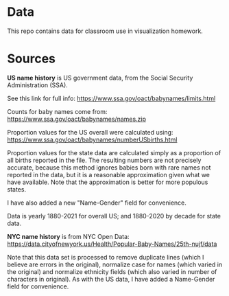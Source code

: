 # Data

This repo contains data for classroom use in visualization homework.

# Sources
**US name history** is US government data, from the Social Security Administration (SSA).

See this link for full info: https://www.ssa.gov/oact/babynames/limits.html

Counts for baby names come from: https://www.ssa.gov/oact/babynames/names.zip

Proportion values for the US overall were calculated using: https://www.ssa.gov/oact/babynames/numberUSbirths.html

Proportion values for the state data are calculated simply as a proportion of all births reported in the file. The resulting numbers are not precisely accurate, because this method ignores babies born with rare names not reported in the data, but it is a reasonable approximation given what we have available. Note that the approximation is better for more populous states.

I have also added a new "Name-Gender" field for convenience.

Data is yearly 1880-2021 for overall US; and 1880-2020 by decade for state data.


**NYC name history** is from NYC Open Data: https://data.cityofnewyork.us/Health/Popular-Baby-Names/25th-nujf/data

Note that this data set is processed to remove duplicate lines (which I believe are errors in the original), normalize case for names (which varied in the original) and normalize ethnicity fields (which also varied in number of characters in original). As with the US data, I have added a Name-Gender field for convenience.

